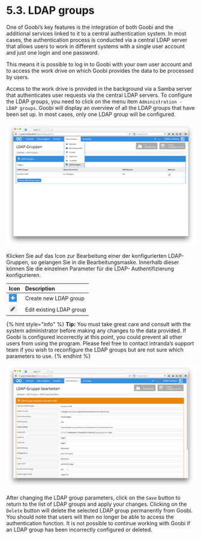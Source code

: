 # 5.3. LDAP groups

One of Goobi’s key features is the integration of both Goobi and the additional services linked to it to a central authentication system. In most cases, the authentication process is conducted via a central LDAP server that allows users to work in different systems with a single user account and just one login and one password.

This means it is possible to log in to Goobi with your own user account and to access the work drive on which Goobi provides the data to be processed by users.

Access to the work drive is provided in the background via a Samba server that authenticates user requests via the central LDAP servers. To configure the LDAP groups, you need to click on the menu item `Administration - LDAP groups`. Goobi will display an overview of all the LDAP groups that have been set up. In most cases, only one LDAP group will be configured.

![List of configured LDAP groups](../.gitbook/assets/060-d.png)

Klicken Sie auf das Icon zur Bearbeitung einer der konfigurierten LDAP-Gruppen, so gelangen Sie in die Bearbeitungsmaske. Innerhalb dieser können Sie die einzelnen Parameter für die LDAP- Authentifizierung konfigurieren.

| Icon | Description |
| :--- | :--- |
| ![ruleset\_02.png](../.gitbook/assets/ruleset_02.png) | Create new LDAP group |
| ![ruleset\_01.png](../.gitbook/assets/ruleset_01.png) | Edit existing LDAP group |

{% hint style="info" %}
**Tip:** You must take great care and consult with the system administrator before making any changes to the data provided. If Goobi is configured incorrectly at this point, you could prevent all other users from using the program. Please feel free to contact intranda’s support team if you wish to reconfigure the LDAP groups but are not sure which parameters to use.
{% endhint %}

![Bearbeitungsmaske f&#xFC;r eine LDAP-Gruppe](../.gitbook/assets/061d.png)

After changing the LDAP group parameters, click on the `Save` button to return to the list of LDAP groups and apply your changes. Clicking on the `Delete` button will delete the selected LDAP group permanently from Goobi. You should note that users will then no longer be able to access the authentication function. It is not possible to continue working with Goobi if an LDAP group has been incorrectly configured or deleted.

